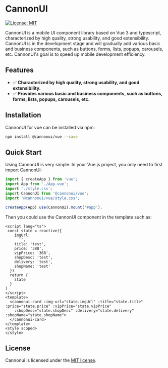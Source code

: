 # CannonUI

[![License: MIT](https://img.shields.io/badge/license-MIT-green)](https://opensource.org/licenses/MIT)

CannonUI is a mobile UI component library based on Vue 3 and typescript, characterized by high quality, strong usability, and good extensibility. CannonUI is in the development stage and will gradually add various basic and business components, such as buttons, forms, lists, popups, carousels, etc. CannonUI's goal is to speed up mobile development efficiency.

## Features

- ✅ **Characterized by high quality, strong usability, and good extensibility.**
- ✅ **Provides various basic and business components, such as buttons, forms, lists, popups, carousels, etc.**

## Installation

CannonUI for vue can be installed via npm:

```bash
npm install @cannonui/vue --save
```

## Quick Start

Using CannonUI is very simple. In your Vue.js project, you only need to first import CannonUI: 

```js
import { createApp } from 'vue';
import App from './App.vue';
import './style.css';
import CannonUI from '@cannonui/vue';
import '@cannonui/vue/style.css';

createApp(App).use(CannonUI).mount('#app');
```
Then you could use the CannonUI component in the template such as:

```vue
<script lang="ts">
 const state = reactive({
    imgUrl:
      '',
    title: 'test',
    price: '388',
    vipPrice: '368',
    shopDesc: 'test',
    delivery: 'test',
    shopName: 'test'
  })
  return {
    state
  }
)
</script>
<template>
  <cannonui-card :img-url="state.imgUrl" :title="state.title" :price="state.price" :vipPrice="state.vipPrice"
    :shopDesc="state.shopDesc" :delivery="state.delivery" :shopName="state.shopName">
  </cannonui-card>
</template>
<style scoped>
</style>
```

## License

Cannonui is licensed under the [MIT license](https://opensource.org/licenses/MIT).



